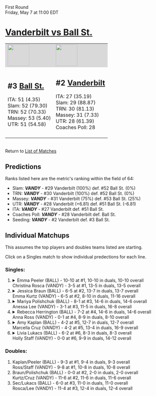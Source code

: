 First Round  
Friday, May 7 at 11:00 EDT
# [Vanderbilt vs Ball St.](https://www.ncaa.com/game/5833676) 

<table>  
<tr style="background-color: #d9d9d9 !important"><td><a href="#"><img src="https://www.ncaa.com/sites/default/files/images/logos/schools/b/ball-st.70.png" width="70" height="70" /></a></td><td><a href="#"><img src="https://www.ncaa.com/sites/default/files/images/logos/schools/v/vanderbilt.70.png" width="70" height="70" /></a></td></tr>
<tr><td>  

<h2>#3 <a href="#">Ball St.</a></h2>  
ITA: 51 (4.35)<br>  
Slam: 52 (79.30)<br>  
TRN: 52 (70.33)<br>  
Massey: 53 (5.40)<br>  
UTR: 51 (54.58)<br>  
<br>  

</td><td>  

<h2>#2 <a href="#">Vanderbilt</a></h2>  
ITA: 27 (35.19)<br>  
Slam: 29 (88.87)<br>  
TRN: 30 (81.13)<br>  
Massey: 31 (7.33)<br>  
UTR: 28 (61.39)<br>  
Coaches Poll: 28<br>  
<br>  

</td></tr></table>  


<br>Return to [List of Matches](../index.md)  

## Predictions  

Ranks listed here are the metric's ranking within the field of 64:  
- Slam: ***VANDY*** - #29 Vanderbilt (100%) def. #52 Ball St. (0%)  
- TRN: ***VANDY*** - #30 Vanderbilt (100%) def. #52 Ball St. (0%)  
- Massey: ***VANDY*** - #31 Vanderbilt (75%) def. #53 Ball St. (25%)  
- UTR: ***VANDY*** - #28 Vanderbilt (+6.81) def. #51 Ball St. (-6.81)  
- ITA: ***VANDY*** - #27 Vanderbilt def. #51 Ball St.  
- Coaches Poll: ***VANDY*** - #28 Vanderbilt def. Ball St.  
- Seeding: ***VANDY*** - #2 Vanderbilt def. #3 Ball St.  

## Individual Matchups  

This assumes the top players and doubles teams listed are starting.  

Click on a Singles match to show individual predections for each line.  

### Singles:  

<ol>
<li><details><summary markdown="span">
Emma Peeler (BALL) - 10-10 at #1, 10-10 in duals, 10-10 overall<br>  
Christina Rosca (VANDY) - 3-5 at #1, 13-5 in duals, 13-5 overall
</summary><h4>Predictions</h4><ul>
<li>Slam: <b><i>VT</i></b> - #30 Virginia Tech (56%) def. #35 Texas Tech (44%)</li>  
</ul></details></li>
<li><details><summary markdown="span">
Jessica Braun (BALL) - 6-5 at #2, 13-7 in duals, 13-7 overall<br>  
Emma Kurtz (VANDY) - 6-5 at #2, 8-10 in duals, 11-16 overall
</summary><h4>Predictions</h4><ul>
<li>Slam: <b><i>VT</i></b> - #30 Virginia Tech (56%) def. #35 Texas Tech (44%)</li>  
</ul></details></li>
<li><details><summary markdown="span">
Mariya Polishchuk (BALL) - 8-1 at #3, 14-6 in duals, 14-6 overall<br>  
Anessa Lee (VANDY) - 3-1 at #3, 11-5 in duals, 16-8 overall
</summary><h4>Predictions</h4><ul>
<li>Slam: <b><i>VT</i></b> - #30 Virginia Tech (56%) def. #35 Texas Tech (44%)</li>  
</ul></details></li>
<li><details><summary markdown="span">
Rebecca Herrington (BALL) - 7-2 at #4, 14-6 in duals, 14-6 overall<br>  
Anna Ross (VANDY) - 0-1 at #4, 8-9 in duals, 8-10 overall
</summary><h4>Predictions</h4><ul>
<li>Slam: <b><i>VT</i></b> - #30 Virginia Tech (56%) def. #35 Texas Tech (44%)</li>  
</ul></details></li>
<li><details><summary markdown="span">
Amy Kaplan (BALL) - 4-2 at #5, 12-7 in duals, 12-7 overall<br>  
Marcella Cruz (VANDY) - 4-2 at #5, 13-4 in duals, 16-9 overall
</summary><h4>Predictions</h4><ul>
<li>Slam: <b><i>VT</i></b> - #30 Virginia Tech (56%) def. #35 Texas Tech (44%)</li>  
</ul></details></li>
<li><details><summary markdown="span">
Livia Lukacs (BALL) - 6-2 at #6, 8-3 in duals, 8-3 overall<br>  
Holly Staff (VANDY) - 0-0 at #6, 9-9 in duals, 14-12 overall
</summary><h4>Predictions</h4><ul>
<li>Slam: <b><i>VT</i></b> - #30 Virginia Tech (56%) def. #35 Texas Tech (44%)</li>  
</ul></details></li>
</ol>

### Doubles:  
1. Kaplan/Peeler (BALL) - 9-3 at #1, 9-4 in duals, 9-3 overall  
   Ross/Staff (VANDY) - 9-8 at #1, 10-8 in duals, 10-8 overall
2. Braun/Polishchuk (BALL) - 0-0 at #2, 2-0 in duals, 2-0 overall  
   Kurtz/Cruz (VANDY) - 11-6 at #2, 11-6 in duals, 11-6 overall
3. Sec/Lukacs (BALL) - 6-0 at #3, 11-0 in duals, 11-0 overall  
   Rosca/Lee (VANDY) - 11-4 at #3, 12-4 in duals, 12-4 overall
